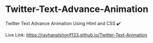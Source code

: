# Twitter-Text-Advance-Animation
Twitter Text Advance Animation Using Html and CSS ✔️

Live Link: https://rayhanalshorif133.github.io/Twitter-Text-Animation
